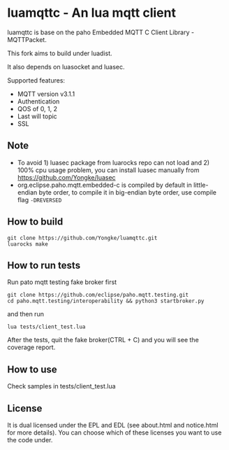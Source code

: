 # luamqttc - An lua mqtt client

luamqttc is base on the paho Embedded MQTT C Client Library - MQTTPacket.

This fork aims to build under luadist.

It also depends on luasocket and luasec.

Supported features:
* MQTT version v3.1.1
* Authentication
* QOS of 0, 1, 2
* Last will topic
* SSL

## Note
* To avoid 1) luasec package from luarocks repo can not load and 2) 100% cpu usage problem, you can install luasec manually from https://github.com/Yongke/luasec
* org.eclipse.paho.mqtt.embedded-c is compiled by default in little-endian byte order, to compile it in big-endian byte order, use compile flag `-DREVERSED`

## How to build

```
git clone https://github.com/Yongke/luamqttc.git
luarocks make
```

## How to run tests

Run pato mqtt testing fake broker first
```
git clone https://github.com/eclipse/paho.mqtt.testing.git
cd paho.mqtt.testing/interoperability && python3 startbroker.py
```
and then run
```
lua tests/client_test.lua
```

After the tests, quit the fake broker(CTRL + C) and you will see the coverage report.

## How to use
Check samples in tests/client_test.lua

## License
It is dual licensed under the EPL and EDL (see about.html and notice.html for more details).  You can choose which of these licenses you want to use the code under.

